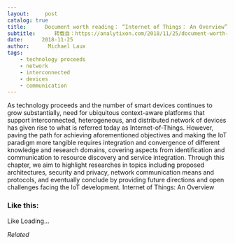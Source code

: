 ```yaml
---
layout:     post
catalog: true
title:      Document worth reading： “Internet of Things： An Overview”
subtitle:      转载自：https://analytixon.com/2018/11/25/document-worth-reading-internet-of-things-an-overview/
date:      2018-11-25
author:      Michael Laux
tags:
    - technology proceeds
    - network
    - interconnected
    - devices
    - communication
---
```


As technology proceeds and the number of smart devices continues to grow substantially, need for ubiquitous context-aware platforms that support interconnected, heterogeneous, and distributed network of devices has given rise to what is referred today as Internet-of-Things. However, paving the path for achieving aforementioned objectives and making the IoT paradigm more tangible requires integration and convergence of different knowledge and research domains, covering aspects from identification and communication to resource discovery and service integration. Through this chapter, we aim to highlight researches in topics including proposed architectures, security and privacy, network communication means and protocols, and eventually conclude by providing future directions and open challenges facing the IoT development. Internet of Things: An Overview





### Like this:

Like Loading...


*Related*

